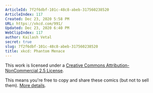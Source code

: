 ```yaml
---
ArticleId: 7f2f6dbf-101c-48c8-abeb-317560238520
ArticleIndex: 117
Created: Dec 23, 2020 5:58 PM
URL: https://xkcd.com/991/
Updated: Dec 23, 2020 6:40 PM
WebClipIndex: 117
author: Kailash Vetal
secret: true
slug: 7f2f6dbf-101c-48c8-abeb-317560238520
title: xkcd: Phantom Menace
---
```

This work is licensed under a [Creative Commons Attribution-NonCommercial 2.5 License](http://creativecommons.org/licenses/by-nc/2.5/).

This means you're free to copy and share these comics (but not to sell them). [More details](https://xkcd.com/license.html).
